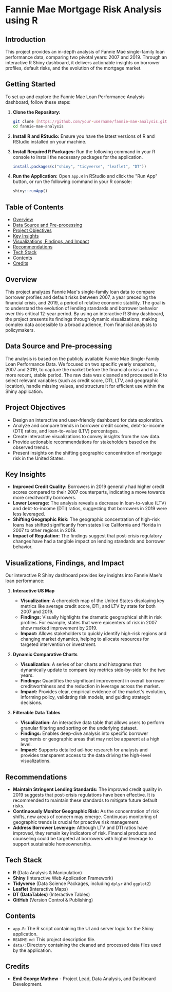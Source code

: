 # Fannie Mae Mortgage Risk Analysis using R

## Introduction

This project provides an in-depth analysis of Fannie Mae single-family loan performance data, comparing two pivotal years: 2007 and 2019. Through an interactive R Shiny dashboard, it delivers actionable insights on borrower profiles, default risks, and the evolution of the mortgage market.

## Getting Started

To set up and explore the Fannie Mae Loan Performance Analysis dashboard, follow these steps:

1.  **Clone the Repository:**
    ```bash
    git clone [https://github.com/your-username/fannie-mae-analysis.git](https://github.com/your-username/fannie-mae-analysis.git)
    cd fannie-mae-analysis
    ```

2.  **Install R and RStudio:**
    Ensure you have the latest versions of R and RStudio installed on your machine.

3.  **Install Required R Packages:**
    Run the following command in your R console to install the necessary packages for the application.
    ```R
    install.packages(c("shiny", "tidyverse", "leaflet", "DT"))
    ```

4.  **Run the Application:**
    Open `app.R` in RStudio and click the "Run App" button, or run the following command in your R console:
    ```R
    shiny::runApp()
    ```

## Table of Contents

- [Overview](#overview)
- [Data Source and Pre-processing](#data-source-and-pre-processing)
- [Project Objectives](#project-objectives)
- [Key Insights](#key-insights)
- [Visualizations, Findings, and Impact](#visualizations-findings-and-impact)
- [Recommendations](#recommendations)
- [Tech Stack](#tech-stack)
- [Contents](#contents)
- [Credits](#credits)

## Overview

This project analyzes Fannie Mae's single-family loan data to compare borrower profiles and default risks between 2007, a year preceding the financial crisis, and 2019, a period of relative economic stability. The goal is to understand the evolution of lending standards and borrower behavior over this critical 12-year period. By using an interactive R Shiny dashboard, the project presents its findings through dynamic visualizations, making complex data accessible to a broad audience, from financial analysts to policymakers.

## Data Source and Pre-processing

The analysis is based on the publicly available Fannie Mae Single-Family Loan Performance Data. We focused on two specific yearly snapshots, 2007 and 2019, to capture the market before the financial crisis and in a more recent, stable period. The raw data was cleaned and processed in R to select relevant variables (such as credit score, DTI, LTV, and geographic location), handle missing values, and structure it for efficient use within the Shiny application.

## Project Objectives

- Design an interactive and user-friendly dashboard for data exploration.
- Analyze and compare trends in borrower credit scores, debt-to-income (DTI) ratios, and loan-to-value (LTV) percentages.
- Create interactive visualizations to convey insights from the raw data.
- Provide actionable recommendations for stakeholders based on the observed trends.
- Present insights on the shifting geographic concentration of mortgage risk in the United States.

## Key Insights

- **Improved Credit Quality:** Borrowers in 2019 generally had higher credit scores compared to their 2007 counterparts, indicating a move towards more creditworthy borrowers.
- **Lower Leverage:** The analysis reveals a decrease in loan-to-value (LTV) and debt-to-income (DTI) ratios, suggesting that borrowers in 2019 were less leveraged.
- **Shifting Geographic Risk:** The geographic concentration of high-risk loans has shifted significantly from states like California and Florida in 2007 to other regions in 2019.
- **Impact of Regulation:** The findings suggest that post-crisis regulatory changes have had a tangible impact on lending standards and borrower behavior.

## Visualizations, Findings, and Impact

Our interactive R Shiny dashboard provides key insights into Fannie Mae's loan performance:

1.  **Interactive US Map**
    - **Visualization:** A choropleth map of the United States displaying key metrics like average credit score, DTI, and LTV by state for both 2007 and 2019.
    - **Findings:** Visually highlights the dramatic geographical shift in risk profiles. For example, states that were epicenters of risk in 2007 show marked improvement by 2019.
    - **Impact:** Allows stakeholders to quickly identify high-risk regions and changing market dynamics, helping to allocate resources for targeted intervention or investment.

2.  **Dynamic Comparative Charts**
    - **Visualization:** A series of bar charts and histograms that dynamically update to compare key metrics side-by-side for the two years.
    - **Findings:** Quantifies the significant improvement in overall borrower creditworthiness and the reduction in leverage across the market.
    - **Impact:** Provides clear, empirical evidence of the market's evolution, informing policy, validating risk models, and guiding strategic decisions.

3.  **Filterable Data Tables**
    - **Visualization:** An interactive data table that allows users to perform granular filtering and sorting on the underlying dataset.
    - **Findings:** Enables deep-dive analysis into specific borrower segments or geographic areas that may not be apparent at a high level.
    - **Impact:** Supports detailed ad-hoc research for analysts and provides transparent access to the data driving the high-level visualizations.

## Recommendations

- **Maintain Stringent Lending Standards:** The improved credit quality in 2019 suggests that post-crisis regulations have been effective. It is recommended to maintain these standards to mitigate future default risks.
- **Continuously Monitor Geographic Risk:** As the concentration of risk shifts, new areas of concern may emerge. Continuous monitoring of geographic trends is crucial for proactive risk management.
- **Address Borrower Leverage:** Although LTV and DTI ratios have improved, they remain key indicators of risk. Financial products and counseling could be targeted at borrowers with higher leverage to support sustainable homeownership.

## Tech Stack

- **R** (Data Analysis & Manipulation)
- **Shiny** (Interactive Web Application Framework)
- **Tidyverse** (Data Science Packages, including `dplyr` and `ggplot2`)
- **Leaflet** (Interactive Maps)
- **DT (DataTables)** (Interactive Tables)
- **GitHub** (Version Control & Publishing)

## Contents

- `app.R`: The R script containing the UI and server logic for the Shiny application.
- `README.md`: This project description file.
- `data/`: Directory containing the cleaned and processed data files used by the application.

## Credits

- **Emil George Mathew** - Project Lead, Data Analysis, and Dashboard Development.
